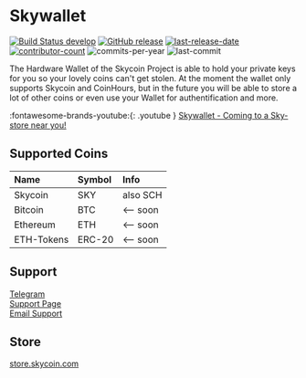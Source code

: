 # Skywallet
[![Build Status develop][build-status-branch-develop]][build-status-url-develop]
[![GitHub release][github-release-image]][github-release-url]
[![last-release-date][release-date-image]][releases-url]<br>
[![contributor-count][contributor-count-image]][contributor-count-url]
![commits-per-year][commit-activity-one-year-image]
![last-commit][commit-last-image]

The Hardware Wallet of the Skycoin Project is able to hold your private keys for you so your lovely coins can't get stolen. At the moment the wallet only supports Skycoin and CoinHours, but in the future you will be able to store a lot of other coins or even use your Wallet for authentification and more.

:fontawesome-brands-youtube:{: .youtube } [Skywallet - Coming to a Sky-store near you!](https://www.youtube.com/watch?v=f_I6N4TUzCo)

## Supported Coins

|Name|Symbol|Info|
|:--|:--|:--|
|Skycoin|SKY|also SCH|
|Bitcoin|BTC|<-- soon|
|Ethereum|ETH|<-- soon|
|ETH-Tokens|ERC-20|<-- soon|

## Support

[Telegram](https://t.me/SkycoinTechSupport)<br>
[Support Page](https://store.skycoin.com/pages/support)<br>
[Email Support](mailto:support@skycoin.com)

## Store

[store.skycoin.com](https://store.skycoin.com/products/skywallet)

[build-status-branch-develop]: https://travis-ci.com/SkycoinProject/hardware-wallet.svg?branch=develop
[build-status-url-develop]: https://travis-ci.com/SkycoinProject/hardware-wallet
[github-release-image]: https://img.shields.io/github/release/SkycoinProject/hardware-wallet.svg?style=flat-square
[github-release-url]: https://github.com/SkycoinProject/hardware-wallet/releases/latest
[release-date-image]: https://img.shields.io/github/release-date/SkycoinProject/hardware-wallet.svg?style=flat-square
[releases-url]: https://github.com/SkycoinProject/hardware-wallet/releases

[contributor-count-image]: https://img.shields.io/github/contributors/SkycoinProject/hardware-wallet.svg?style=social
[contributor-count-url]: https://github.com/SkycoinProject/hardware-wallet/graphs/contributors
[commit-activity-one-year-image]: https://img.shields.io/github/commit-activity/y/SkycoinProject/hardware-wallet.svg?style=social
[commit-last-image]: https://img.shields.io/github/last-commit/SkycoinProject/hardware-wallet.svg?style=social
[commit-last-url]: https://github.com/SkycoinProject/hardware-wallet/graphs/commit-activity?branch=develop
